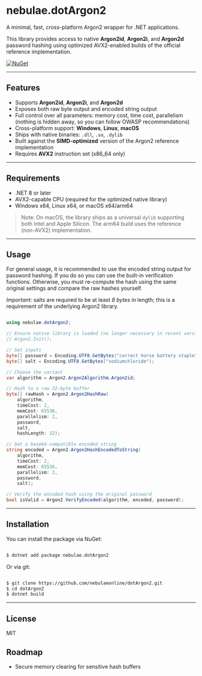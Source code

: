 ﻿# nebulae.dotArgon2

A minimal, fast, cross-platform Argon2 wrapper for .NET applications.

This library provides access to native **Argon2id**, **Argon2i**, and **Argon2d** password hashing using optimized AVX2-enabled builds of the official reference implementation.

[![NuGet](https://img.shields.io/nuget/v/nebulae.dotArgon2.svg)](https://www.nuget.org/packages/nebulae.dotArgon2)

---

## Features

- Supports **Argon2id**, **Argon2i**, and **Argon2d**
- Exposes both raw byte output and encoded string output
- Full control over all parameters: memory cost, time cost, parallelism (nothing is hidden away, so you can follow OWASP recommendations)
- Cross-platform support: **Windows**, **Linux**, **macOS**
- Ships with native binaries: `.dll`, `.so`, `.dylib`
- Built against the **SIMD-optimized** version of the Argon2 reference implementation
- Requires **AVX2** instruction set (x86_64 only)

---

## Requirements

- .NET 8 or later
- AVX2-capable CPU (required for the optimized native library)
- Windows x64, Linux x64, or macOS x64/arm64

> Note: On macOS, the library ships as a universal `dylib` supporting both Intel and Apple Silicon. The arm64 build uses the reference (non-AVX2) implementation.

---

## Usage

For general usage, it is recommended to use the encoded string output for password hashing. If you do so you can use the built-in verification functions. Otherwise, you must re-compute the hash using the same original settings and compare the raw hashes yourself. 

*Important:* salts are required to be at least *8 bytes* in length; this is a requirement of the underlying Argon2 library.

```csharp

using nebulae.dotArgon2;

// Ensure native library is loaded (no longer necessary in recent versions)
// Argon2.Init();

// Set inputs
byte[] password = Encoding.UTF8.GetBytes("correct horse battery staple");
byte[] salt = Encoding.UTF8.GetBytes("sodiumchloride");

// Choose the variant
var algorithm = Argon2.Argon2Algorithm.Argon2id;

// Hash to a raw 32-byte buffer
byte[] rawHash = Argon2.Argon2HashRaw(
    algorithm,
    timeCost: 2,
    memCost: 65536,
    parallelism: 2,
    password,
    salt,
    hashLength: 32);

// Get a base64-compatible encoded string
string encoded = Argon2.Argon2HashEncodedToString(
    algorithm,
    timeCost: 2,
    memCost: 65536,
    parallelism: 2,
    password,
    salt);

// Verify the encoded hash using the original password
bool isValid = Argon2.VerifyEncoded(algorithm, encoded, password);

```

---

## Installation

You can install the package via NuGet:

```bash

$ dotnet add package nebulae.dotArgon2

```

Or via git:

```bash

$ git clone https://github.com/nebulaeonline/dotArgon2.git
$ cd dotArgon2
$ dotnet build

```

---

## License

MIT

## Roadmap

- Secure memory clearing for sensitive hash buffers
